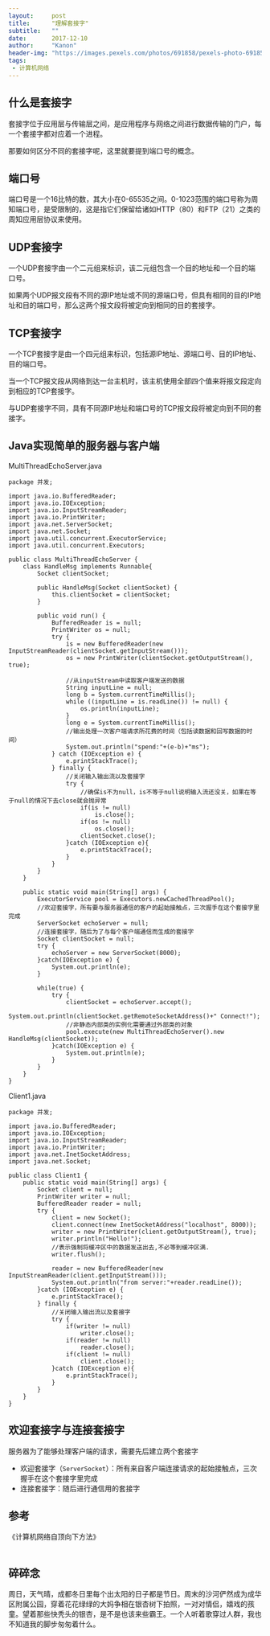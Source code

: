 ```yaml
---
layout:     post
title:      "理解套接字"
subtitle:   ""
date:       2017-12-10
author:     "Kanon"
header-img: "https://images.pexels.com/photos/691858/pexels-photo-691858.jpeg?w=940&h=650&auto=compress&cs=tinysrgb"
tags:
 - 计算机网络
---
```


## 什么是套接字
套接字位于应用层与传输层之间，是应用程序与网络之间进行数据传输的门户，每一个套接字都对应着一个进程。

那要如何区分不同的套接字呢，这里就要提到端口号的概念。

## 端口号
端口号是一个16比特的数，其大小在0-65535之间。0-1023范围的端口号称为周知端口号，是受限制的，这是指它们保留给诸如HTTP（80）和FTP（21）之类的周知应用层协议来使用。

## UDP套接字
一个UDP套接字由一个二元组来标识，该二元组包含一个目的地址和一个目的端口号。

如果两个UDP报文段有不同的源IP地址或不同的源端口号，但具有相同的目的IP地址和目的端口号，那么这两个报文段将被定向到相同的目的套接字。

## TCP套接字
一个TCP套接字是由一个四元组来标识，包括源IP地址、源端口号、目的IP地址、目的端口号。

当一个TCP报文段从网络到达一台主机时，该主机使用全部四个值来将报文段定向到相应的TCP套接字。

与UDP套接字不同，具有不同源IP地址和端口号的TCP报文段将被定向到不同的套接字。

## Java实现简单的服务器与客户端
MultiThreadEchoServer.java
```
package 并发;

import java.io.BufferedReader;
import java.io.IOException;
import java.io.InputStreamReader;
import java.io.PrintWriter;
import java.net.ServerSocket;
import java.net.Socket;
import java.util.concurrent.ExecutorService;
import java.util.concurrent.Executors;

public class MultiThreadEchoServer {
	class HandleMsg implements Runnable{
		Socket clientSocket;
		
		public HandleMsg(Socket clientSocket) {
			this.clientSocket = clientSocket;
		}
		
		public void run() {
			BufferedReader is = null;
			PrintWriter os = null;
			try {
				is = new BufferedReader(new InputStreamReader(clientSocket.getInputStream()));
				os = new PrintWriter(clientSocket.getOutputStream(), true);
				
				//从inputStream中读取客户端发送的数据
				String inputLine = null;
				long b = System.currentTimeMillis();
				while ((inputLine = is.readLine()) != null) {
					os.println(inputLine);
				}
				long e = System.currentTimeMillis();
				//输出处理一次客户端请求所花费的时间（包括读数据和回写数据的时间）
				System.out.println("spend:"+(e-b)+"ms");
			} catch (IOException e) {
				e.printStackTrace();
			} finally {
				//关闭输入输出流以及套接字
				try {
					//确保is不为null，is不等于null说明输入流还没关，如果在等于null的情况下去close就会抛异常
					if(is != null)
						is.close();
					if(os != null)
						os.close();
					clientSocket.close();
				}catch (IOException e){
					e.printStackTrace();
				}
			}
		}
	}
	
	public static void main(String[] args) {
		ExecutorService pool = Executors.newCachedThreadPool();
		//欢迎套接字，所有要与服务器通信的客户的起始接触点，三次握手在这个套接字里完成
		ServerSocket echoServer = null;
		//连接套接字，随后为了与每个客户端通信而生成的套接字
		Socket clientSocket = null;
		try {
			echoServer = new ServerSocket(8000);
		}catch(IOException e) {
			System.out.println(e);
		}
		
		while(true) {
			try {
				clientSocket = echoServer.accept();
				System.out.println(clientSocket.getRemoteSocketAddress()+" Connect!");
				//非静态内部类的实例化需要通过外部类的对象
				pool.execute(new MultiThreadEchoServer().new HandleMsg(clientSocket));
			}catch(IOException e) {
				System.out.println(e);
			}
		}
	}
}
```

Client1.java
```
package 并发;

import java.io.BufferedReader;
import java.io.IOException;
import java.io.InputStreamReader;
import java.io.PrintWriter;
import java.net.InetSocketAddress;
import java.net.Socket;

public class Client1 {
	public static void main(String[] args) {
		Socket client = null;
		PrintWriter writer = null;
		BufferedReader reader = null;
		try {
			client = new Socket();
			client.connect(new InetSocketAddress("localhost", 8000));
			writer = new PrintWriter(client.getOutputStream(), true);
			writer.println("Hello!");
			//表示强制将缓冲区中的数据发送出去,不必等到缓冲区满.
			writer.flush();
			
			reader = new BufferedReader(new InputStreamReader(client.getInputStream()));
			System.out.println("from server:"+reader.readLine());
		}catch (IOException e) {
			e.printStackTrace();
		} finally {
			//关闭输入输出流以及套接字
			try {
				if(writer != null)
					writer.close();
				if(reader != null)
					reader.close();
				if(client != null)
					client.close();
			}catch (IOException e){
				e.printStackTrace();
			}
		}
	}
}

```

## 欢迎套接字与连接套接字
服务器为了能够处理客户端的请求，需要先后建立两个套接字
- 欢迎套接字（`ServerSocket`）：所有来自客户端连接请求的起始接触点，三次握手在这个套接字里完成
- 连接套接字：随后进行通信用的套接字

## 参考
《计算机网络自顶向下方法》
<br><br>

## 碎碎念
周日，天气晴，成都冬日里每个出太阳的日子都是节日。周末的沙河俨然成为成华区附属公园，穿着花花绿绿的大妈争相在银杏树下拍照，一对对情侣，嬉戏的孩童。望着那些快秃头的银杏，是不是也该来些霸王。一个人听着歌穿过人群，我也不知道我的脚步匆匆着什么。
<br><br><br><br>

